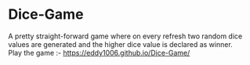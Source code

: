 # Dice-Game
A pretty straight-forward game where on every refresh two random dice values are generated and the higher dice value is declared as winner. <br>
Play the game :-  https://eddy1006.github.io/Dice-Game/
